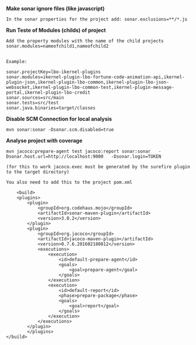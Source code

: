 **Make sonar ignore files (like javascript)**

    In the sonar properties for the project add: sonar.exclusions=**/*.js




**Run Teste of Modules (childs) of project**

	Add the property modules with the name of the child projects
	sonar.modules=nameofchild1,nameofchild2


    Example:

    sonar.projectKey=lbo-ikernel-plugins
    sonar.modules=ikernel-plugin-lbo-fortune-code-animation-api,ikernel-plugin-json,ikernel-plugin-lbo-common,ikernel-plugin-lbo-json-websocket,ikernel-plugin-lbo-common-test,ikernel-plugin-message-portal,ikernel-plugin-lbo-credit
    sonar.sources=src/main
    sonar.tests=src/test
    sonar.java.binaries=target/classes


**Disable SCM Connection for local analysis**

    mvn sonar:sonar -Dsonar.scm.disabled=true



**Analyse project with coverage**

    mvn jacoco:prepare-agent test jacoco:report sonar:sonar   -Dsonar.host.url=http://localhost:9000   -Dsonar.login=TOKEN

    (for this to work jacoco.exec must be generated by the surefire plugin to the target directory)

    You also need to add this to the project pom.xml

        <build>
        <plugins>
            <plugin>
                <groupId>org.codehaus.mojo</groupId>
                <artifactId>sonar-maven-plugin</artifactId>
                <version>3.0.2</version>
            </plugin>
            <plugin>
                <groupId>org.jacoco</groupId>
                <artifactId>jacoco-maven-plugin</artifactId>
                <version>0.7.6.201602180812</version>
                <executions>
                    <execution>
                        <id>default-prepare-agent</id>
                        <goals>
                            <goal>prepare-agent</goal>
                        </goals>
                    </execution>
                    <execution>
                        <id>default-report</id>
                        <phase>prepare-package</phase>
                        <goals>
                            <goal>report</goal>
                        </goals>
                    </execution>
                </executions>
            </plugin>
            </plugins>
    </build>
